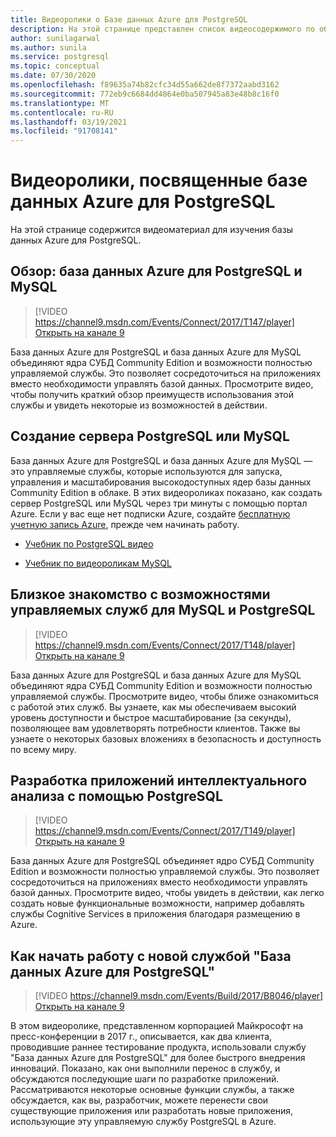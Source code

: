 ```yaml
---
title: Видеоролики о Базе данных Azure для PostgreSQL
description: На этой странице представлен список видеосодержимого по обучению работе с базой данных Azure для PostgreSQL.
author: sunilagarwal
ms.author: sunila
ms.service: postgresql
ms.topic: conceptual
ms.date: 07/30/2020
ms.openlocfilehash: f89635a74b82cfc34d55a662de8f7372aabd3162
ms.sourcegitcommit: 772eb9c6684dd4864e0ba507945a83e48b8c16f0
ms.translationtype: MT
ms.contentlocale: ru-RU
ms.lasthandoff: 03/19/2021
ms.locfileid: "91708141"
---
```

# <a name="azure-database-for-postgresql-videos"></a>Видеоролики, посвященные базе данных Azure для PostgreSQL

На этой странице содержится видеоматериал для изучения базы данных Azure для PostgreSQL.

## <a name="overview-azure-database-for-postgresql-and-mysql"></a>Обзор: база данных Azure для PostgreSQL и MySQL

>[!VIDEO https://channel9.msdn.com/Events/Connect/2017/T147/player] 
[Открыть на канале 9](https://channel9.msdn.com/Events/Connect/2017/T147)

База данных Azure для PostgreSQL и база данных Azure для MySQL объединяют ядра СУБД Community Edition и возможности полностью управляемой службы. Это позволяет сосредоточиться на приложениях вместо необходимости управлять базой данных. Просмотрите видео, чтобы получить краткий обзор преимуществ использования этой службы и увидеть некоторые из возможностей в действии.

## <a name="create-a-postgresql-or-mysql-server"></a>Создание сервера PostgreSQL или MySQL
База данных Azure для PostgreSQL и база данных Azure для MySQL — это управляемые службы, которые используются для запуска, управления и масштабирования высокодоступных ядер базы данных Community Edition в облаке. В этих видеороликах показано, как создать сервер PostgreSQL или MySQL через три минуты с помощью портал Azure. Если у вас еще нет подписки Azure, создайте [бесплатную учетную запись Azure](https://azure.microsoft.com/free/), прежде чем начинать работу.

* [Учебник по PostgreSQL видео](https://azure.microsoft.com/resources/videos/create-an-azure-database-for-postgresql-server-in-the-azure-portal)

* [Учебник по видеороликам MySQL](https://azure.microsoft.com/resources/videos/create-an-azure-database-for-mysql-server-by-using-the-azure-portal)

## <a name="deep-dive-on-managed-service-capabilities-for-mysql-and-postgresql"></a>Близкое знакомство с возможностями управляемых служб для MySQL и PostgreSQL

>[!VIDEO https://channel9.msdn.com/Events/Connect/2017/T148/player]
[Открыть на канале 9](https://channel9.msdn.com/Events/Connect/2017/T148)

База данных Azure для PostgreSQL и база данных Azure для MySQL объединяют ядра СУБД Community Edition и возможности полностью управляемой службы. Просмотрите видео, чтобы ближе ознакомиться с работой этих служб. Вы узнаете, как мы обеспечиваем высокий уровень доступности и быстрое масштабирование (за секунды), позволяющее вам удовлетворять потребности клиентов. Также вы узнаете о некоторых базовых вложениях в безопасность и доступность по всему миру.

## <a name="develop-an-intelligent-analytics-app-with-postgresql"></a>Разработка приложений интеллектуального анализа с помощью PostgreSQL

>[!VIDEO https://channel9.msdn.com/Events/Connect/2017/T149/player]
[Открыть на канале 9](https://channel9.msdn.com/Events/Connect/2017/T149)

База данных Azure для PostgreSQL объединяет ядро СУБД Community Edition и возможности полностью управляемой службы. Это позволяет сосредоточиться на приложениях вместо необходимости управлять базой данных. Просмотрите видео, чтобы увидеть в действии, как легко создать новые функциональные возможности, например добавлять службы Cognitive Services в приложения благодаря размещению в Azure.

## <a name="how-to-get-started-with-the-new-azure-database-for-postgresql-service"></a>Как начать работу с новой службой "База данных Azure для PostgreSQL"

>[!VIDEO https://channel9.msdn.com/Events/Build/2017/B8046/player]
[Открыть на канале 9](https://channel9.msdn.com/events/Build/2017/B8046)

В этом видеоролике, представленном корпорацией Майкрософт на пресс-конференции в 2017 г., описывается, как два клиента, проводившие раннее тестирование продукта, использовали службу "База данных Azure для PostgreSQL" для более быстрого внедрения инноваций. Показано, как они выполнили перенос в службу, и обсуждаются последующие шаги по разработке приложений. Рассматриваются некоторые основные функции службы, а также обсуждается, как вы, разработчик, можете перенести свои существующие приложения или разработать новые приложения, использующие эту управляемую службу PostgreSQL в Azure.
